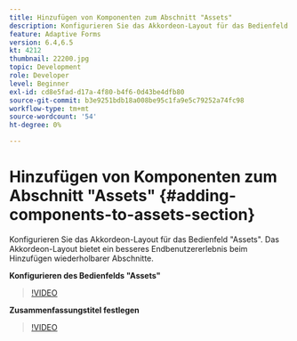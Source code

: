 ```yaml
---
title: Hinzufügen von Komponenten zum Abschnitt "Assets"
description: Konfigurieren Sie das Akkordeon-Layout für das Bedienfeld "Assets". Das Akkordeon-Layout bietet ein besseres Endbenutzererlebnis beim Hinzufügen wiederholbarer Abschnitte.
feature: Adaptive Forms
version: 6.4,6.5
kt: 4212
thumbnail: 22200.jpg
topic: Development
role: Developer
level: Beginner
exl-id: cd8e5fad-d17a-4f80-b4f6-0d43be4dfb80
source-git-commit: b3e9251bdb18a008be95c1fa9e5c79252a74fc98
workflow-type: tm+mt
source-wordcount: '54'
ht-degree: 0%

---
```


# Hinzufügen von Komponenten zum Abschnitt &quot;Assets&quot; {#adding-components-to-assets-section}

Konfigurieren Sie das Akkordeon-Layout für das Bedienfeld &quot;Assets&quot;. Das Akkordeon-Layout bietet ein besseres Endbenutzererlebnis beim Hinzufügen wiederholbarer Abschnitte.

**Konfigurieren des Bedienfelds &quot;Assets&quot;**

>[!VIDEO](https://video.tv.adobe.com/v/22200?quality=12&learn=on)

**Zusammenfassungstitel festlegen**
>[!VIDEO](https://video.tv.adobe.com/v/28387?quality=12&learn=on)
